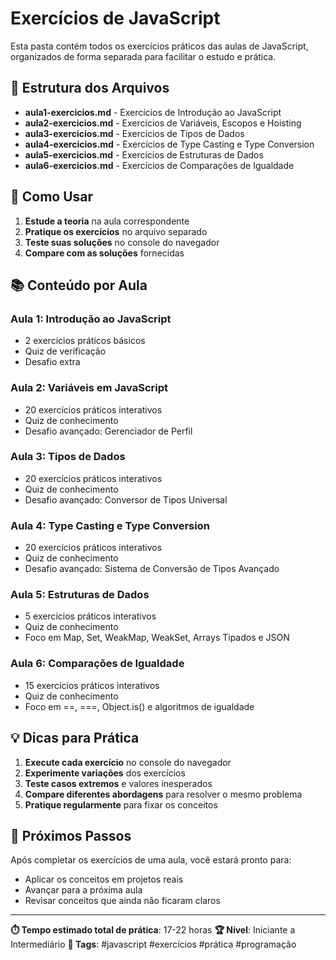 # Exercícios de JavaScript

Esta pasta contém todos os exercícios práticos das aulas de JavaScript, organizados de forma separada para facilitar o estudo e prática.

## 📁 Estrutura dos Arquivos

- **aula1-exercicios.md** - Exercícios de Introdução ao JavaScript
- **aula2-exercicios.md** - Exercícios de Variáveis, Escopos e Hoisting
- **aula3-exercicios.md** - Exercícios de Tipos de Dados
- **aula4-exercicios.md** - Exercícios de Type Casting e Type Conversion
- **aula5-exercicios.md** - Exercícios de Estruturas de Dados
- **aula6-exercicios.md** - Exercícios de Comparações de Igualdade

## 🎯 Como Usar

1. **Estude a teoria** na aula correspondente
2. **Pratique os exercícios** no arquivo separado
3. **Teste suas soluções** no console do navegador
4. **Compare com as soluções** fornecidas

## 📚 Conteúdo por Aula

### Aula 1: Introdução ao JavaScript
- 2 exercícios práticos básicos
- Quiz de verificação
- Desafio extra

### Aula 2: Variáveis em JavaScript
- 20 exercícios práticos interativos
- Quiz de conhecimento
- Desafio avançado: Gerenciador de Perfil

### Aula 3: Tipos de Dados
- 20 exercícios práticos interativos
- Quiz de conhecimento
- Desafio avançado: Conversor de Tipos Universal

### Aula 4: Type Casting e Type Conversion
- 20 exercícios práticos interativos
- Quiz de conhecimento
- Desafio avançado: Sistema de Conversão de Tipos Avançado

### Aula 5: Estruturas de Dados
- 5 exercícios práticos interativos
- Quiz de conhecimento
- Foco em Map, Set, WeakMap, WeakSet, Arrays Tipados e JSON

### Aula 6: Comparações de Igualdade
- 15 exercícios práticos interativos
- Quiz de conhecimento
- Foco em ==, ===, Object.is() e algoritmos de igualdade

## 💡 Dicas para Prática

1. **Execute cada exercício** no console do navegador
2. **Experimente variações** dos exercícios
3. **Teste casos extremos** e valores inesperados
4. **Compare diferentes abordagens** para resolver o mesmo problema
5. **Pratique regularmente** para fixar os conceitos

## 🚀 Próximos Passos

Após completar os exercícios de uma aula, você estará pronto para:
- Aplicar os conceitos em projetos reais
- Avançar para a próxima aula
- Revisar conceitos que ainda não ficaram claros

---

**⏱️ Tempo estimado total de prática**: 17-22 horas
**🏆 Nível**: Iniciante a Intermediário
**📝 Tags**: #javascript #exercícios #prática #programação 